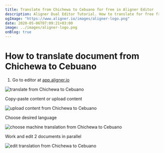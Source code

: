 ```yaml
---
title: Translate from Chichewa to Cebuano for free in Aligner Editor
description: Aligner Dual Editor Tutorial. How to translate for free from Chichewa to Cebuano. Aligner is multilingual document management platform. 
ogImage: "https://www.aligner.io/images/aligner-logo.png"
date: 2020-05-06T07:09:21+03:00
image: ../images/aligner-logo.png
onBlog: true
---
```


# How to translate document from Chichewa to Cebuano

1. Go to editor at [app.aligner.io](https://app.aligner.io "Aligner App web page")

![translate from Chichewa to Cebuano](../aligner-blank-editor.png "translate from Chichewa to Cebuano")

Copy-paste content or upload content

![upload content from Chichewa to Cebuano](../aligner-uploaded-document.png "upload content from Chichewa to Cebuano")

Choose desired language

![choose machine translation from Chichewa to Cebuano](../aligner-language-dropdown.png "choose machine translation from Chichewa to Cebuano")

Work and edit 2 documents in parallel

![edit translation from Chichewa to Cebuano](../aligner-double-sitded-editor.png "edit translation from Chichewa to Cebuano")

